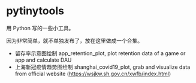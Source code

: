 # pytinytools

用 Python 写的一些小工具。

因为非常简单，就不单独发布了，放在这里做成一个合集。

* 留存率示意图绘制 app_retention_plot, plot retention data of a game or app and calculate DAU
* 上海新冠疫情趋势图绘制 shanghai_covid19_plot, grab and visualize data from official website (https://wsjkw.sh.gov.cn/xwfb/index.html)
